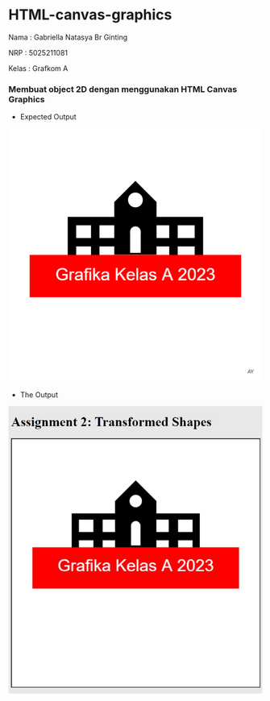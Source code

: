 # HTML-canvas-graphics

Nama : Gabriella Natasya Br Ginting

NRP : 5025211081

Kelas : Grafkom A

### Membuat object 2D dengan menggunakan HTML Canvas Graphics

- Expected Output

![expected output](/Assignment2-output.png)

- The Output

![output](/result.jpg)